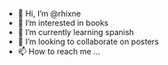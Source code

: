 - 👋 Hi, I’m @rhixne
- 👀 I’m interested in books
- 🌱 I’m currently learning spanish
- 💞️ I’m looking to collaborate on posters
- 📫 How to reach me ...

<!---
rhixne/rhixne is a ✨ special ✨ repository because its `README.md` (this file) appears on your GitHub profile.
You can click the Preview link to take a look at your changes.
--->
